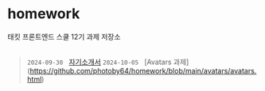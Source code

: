 # homework

태킷 프론트엔드 스쿨 12기 과제 저장소
<br/>
<br/>

> `2024-09-30` &nbsp; [자기소개서](https://github.com/photoby64/homework/blob/main/md/about-me.md)
> `2024-10-05` &nbsp; [Avatars 과제] (https://github.com/photoby64/homework/blob/main/avatars/avatars.html)
